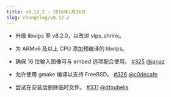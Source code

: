 ```yaml
---
title: v0.12.2 - 2016年1月16日
slug: changelog/v0.12.2
---
```


* 升级 libvips 至 v8.2.0，以改进 vips_shrink。

* 为 ARMv6 及以上 CPU 添加预编译的 libvips。

* 确保 16 位输入图像可与 embed 选项配合使用。
  [#325](https://github.com/lovell/sharp/issues/325)
  [@janaz](https://github.com/janaz)

* 允许使用 gmake 编译以支持 FreeBSD。
  [#326](https://github.com/lovell/sharp/issues/326)
  [@c0decafe](https://github.com/c0decafe)

* 尝试在安装后删除临时文件。
  [#331](https://github.com/lovell/sharp/issues/331)
  [@dtoubelis](https://github.com/dtoubelis)
